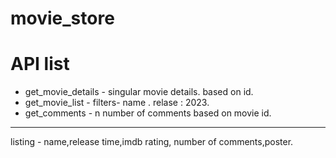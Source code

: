 # movie_store

# API list
- get_movie_details - singular movie details. based on id.
- get_movie_list - filters- name . relase : 2023. 
- get_comments - n number of comments based on movie id.


------------------
listing - name,release time,imdb rating, number of comments,poster.
